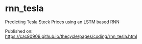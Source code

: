 # rnn_tesla
Predicting Tesla Stock Prices using an LSTM based RNN

Published on: https://cac90909.github.io/thecycle/pages/coding/rnn_tesla.html
